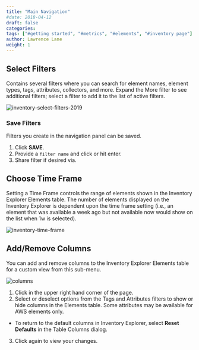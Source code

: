 ```yaml
---
title: "Main Navigation"
#date: 2018-04-12
draft: false
categories:
tags: ["#getting started", "#metrics", "#elements", "#inventory page"]
author: Lawrence Lane
weight: 1
---
```


## Select Filters
Contains several filters where you can search for element names, element types, tags, attributes, collectors, and more. Expand the More filter to see additional filters; select a filter to add it to the list of active filters.

![inventory-select-filters-2019](/images/inventory-main-navigation/inventory-select-filters-2019.png)

### Save Filters
Filters you create in the navigation panel can be saved.

1. Click **SAVE**.
2. Provide a `filter name` and click  or hit enter.
3. Share filter if desired via.

## Choose Time Frame
Setting a Time Frame controls the range of elements shown in the Inventory Explorer Elements table. The number of elements displayed on the Inventory Explorer is dependent upon the time frame setting (i.e., an element that was available a week ago but not available now would show on the list when 1w is selected).

![inventory-time-frame](/images/inventory-main-navigation/inventory-time-frame.png)

## Add/Remove Columns
You can add and remove columns to the Inventory Explorer Elements table for a custom view from this sub-menu.

![columns](/images/inventory-main-navigation/columns.png)

1. Click in the upper right hand corner of the page.
2. Select or deselect options from the Tags and Attributes filters to show or hide columns in the Elements table. Some attributes may be available for AWS elements only.
  - To return to the default columns in Inventory Explorer, select **Reset Defaults** in the Table Columns dialog.
3. Click again to view your changes.
